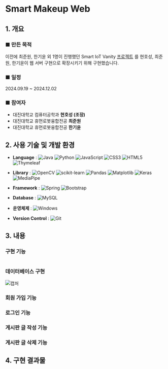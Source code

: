 # Smart Makeup Web
## 1. 개요

### ■ 만든 목적
 이전에 최준원, 한기윤 외 1명이 진행했던 Smart IoT Vanity [프로젝트](https://github.com/zecube/Smart_Makeup) 를 현호성, 최준원, 한기윤이 웹 서버 구현으로 확장시키기 위해 구현했습니다.


### ■ 일정
2024.09.19 ~ 2024.12.02

### ■ 참여자
- 대진대학교 컴퓨터공학과 **현호성 (조장)**
- 대진대학교 휴먼로봇융합전공 **최준원**
- 대진대학교 휴먼로봇융합전공 **한기윤**

## 2. 사용 기술 및 개발 환경
- **Language** :
![Java](https://img.shields.io/badge/java-%23ED8B00.svg?style=for-the-badge&logo=openjdk&logoColor=white)
![Python](https://img.shields.io/badge/python-3670A0?style=for-the-badge&logo=python&logoColor=ffdd54)
![JavaScript](https://img.shields.io/badge/javascript-%23323330.svg?style=for-the-badge&logo=javascript&logoColor=%23F7DF1E)
![CSS3](https://img.shields.io/badge/css3-%231572B6.svg?style=for-the-badge&logo=css3&logoColor=white)
![HTML5](https://img.shields.io/badge/html5-%23E34F26.svg?style=for-the-badge&logo=html5&logoColor=white)
![Thymeleaf](https://img.shields.io/badge/Thymeleaf-%23005C0F.svg?style=for-the-badge&logo=Thymeleaf&logoColor=white)

- **Library** :
![OpenCV](https://img.shields.io/badge/opencv-%23white.svg?style=for-the-badge&logo=opencv&logoColor=white)
![scikit-learn](https://img.shields.io/badge/scikit--learn-%23F7931E.svg?style=for-the-badge&logo=scikit-learn&logoColor=white)
![Pandas](https://img.shields.io/badge/pandas-%23150458.svg?style=for-the-badge&logo=pandas&logoColor=white)
![Matplotlib](https://img.shields.io/badge/Matplotlib-%23ffffff.svg?style=for-the-badge&logo=Matplotlib&logoColor=black)
![Keras](https://img.shields.io/badge/Keras-%23D00000.svg?style=for-the-badge&logo=Keras&logoColor=white)
![MediaPipe](https://img.shields.io/badge/MediaPipe-%23150458.svg?style=for-the-badge&logo=MediaPipe&logoColor=white)

- **Framework** :
![Spring](https://img.shields.io/badge/spring-%236DB33F.svg?style=for-the-badge&logo=spring&logoColor=white)
![Bootstrap](https://img.shields.io/badge/bootstrap-%238511FA.svg?style=for-the-badge&logo=bootstrap&logoColor=white)

- **Database** :
![MySQL](https://img.shields.io/badge/mysql-4479A1.svg?style=for-the-badge&logo=mysql&logoColor=white)

- **운영체제** :
![Windows](https://img.shields.io/badge/Windows-0078D6?style=for-the-badge&logo=windows&logoColor=white)

- **Version Control** :
![Git](https://img.shields.io/badge/git-%23F05033.svg?style=for-the-badge&logo=git&logoColor=white)


## 3. 내용

### 구현 기능
#
### 데이터베이스 구현
![캡처](https://github.com/user-attachments/assets/46aa523b-6104-4259-b040-0c2bdafbbe25)

### 회원 가입 기능

### 로그인 기능

### 게시판 글 작성 기능

### 게시판 글 삭제 기능

## 4. 구현 결과물




<!--


레포지토리 리드미 구성
프로젝트 구성
프로젝트 프로그램 설치방법
프로젝트 프로그램 사용법
저작권 및 사용권 정보
프로그래머 정보
버그 및 디버그
참고 및 출처
버전 및 업데이트 정보
FAQ

Table User {
  UserID verchar [pk]
  Password verchar [not null]
  Email verchar [not null]
  PhoneNumber verchar
}

Table Makeup {
  MakeupID int [pk]
  UserID verchar [ref: > User.UserID]
  ColorCode verchar [not null]
  Opacity verchar [not null]
}

Table ProductType {
  MakeupID int [ref: > Makeup.MakeupID]
  ProductCode int [ref: > Product.ProductCode]
  ProductTypeName verchar [not null]
}

Table Product {
  ProductCode int [pk]
  ImageCode int [ref: > ImageLink.ImageCode]
  ProductName verchar [not null]
  Price int [not null]
}

Table Board {
  BoardID int [pk]
  UserID verchar [ref: > User.UserID]
  ImageCode int [ref: > ImageLink.ImageCode]
  Title verchar [not null]
  Content verchar
}

Table Comment {
  CommentID verchar [pk]
  BoardID int [ref: > Board.BoardID]
  UserID verchar [ref: > User.UserID]
  CommentContent verchar [not null]
}

Table ImageLink {
  ImageCode int [pk]
  ImageLink verchar [not null]
}

https://github.com/CJW00113/Smart_Makeup_Archive
-->
